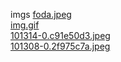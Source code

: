 imgs 
<a href='https://gabrielryanft.github.io/learning/cursoemvideo/javascript/exercicios-cursoemvideo/lista-com-select/imgs/foda.jpeg/' target='_blank' rel='next'>foda.jpeg</a><br/>
<a href='https://gabrielryanft.github.io/learning/cursoemvideo/javascript/exercicios-cursoemvideo/lista-com-select/imgs/img.gif/' target='_blank' rel='next'>img.gif</a><br/>
<a href='https://gabrielryanft.github.io/learning/cursoemvideo/javascript/exercicios-cursoemvideo/lista-com-select/imgs/101314-0.c91e50d3.jpeg/' target='_blank' rel='next'>101314-0.c91e50d3.jpeg</a><br/>
<a href='https://gabrielryanft.github.io/learning/cursoemvideo/javascript/exercicios-cursoemvideo/lista-com-select/imgs/101308-0.2f975c7a.jpeg/' target='_blank' rel='next'>101308-0.2f975c7a.jpeg</a><br/>
